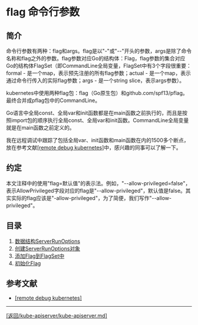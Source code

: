 flag 命令行参数
=================================================================
## 简介
命令行参数有两种：flag和args。flag是以"-"或"--"开头的参数，args是除了命令名称和flag之外的参数。flag参数对应Go的结构体：Flag，flag参数的集合对应Go的结构体FlagSet（即CommandLine全局变量，FlagSet中有3个字段很重要：formal - 是一个map，表示预先注册的所有flag参数；actual - 是一个map，表示通过命令行传入的实际flag参数；args - 是一个string slice，表示args参数）。

kubernetes中使用两种flag包：flag（Go原生包）和github.com/spf13/pflag。最终合并成pflag包中的CommandLine。

Go语言中全局const、全局var和init函数都是在main函数之前执行的，而且是按照import包的顺序执行全局const、全局var和init函数。CommandLine全局变量就是在main函数之前定义的。

我在远程调试中跟踪了包括全局var、init函数和main函数在内的1500多个断点，放在参考文献[[remote debug kubernetes]](../../reference/remote-debug/remote-debug.md/)中，感兴趣的同事可以了解一下。

## 约定
本文注释中的使用"flag=默认值"的表示法。例如，"--allow-privileged=false"，表示AllowPrivileged字段对应的flag是"--allow-privileged"，默认值是false。其实实际的flag应该是"-allow-privileged"，为了简便，我们写作"--allow-privileged"。

## 目录
1. [数据结构ServerRunOptions](./serverrunoptions.md)
2. [创建ServerRunOptions对象](./new-serverrunoptions.md)
3. [添加Flag到FlagSet中](./add-flags.md)
4. [初始化Flag](./init-flags.md)

## 参考文献
* [[remote debug kubernetes]](../../reference/remote-debug/remote-debug.md/)

_______________________________________________________________________
[[返回/kube-apiserver/kube-apiserver.md]](../kube-apiserver.md) 